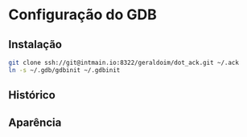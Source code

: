 [//]: <> (Documentação gerada com intmain_docmd)
# Configuração do GDB

## Instalação

```bash
git clone ssh://git@intmain.io:8322/geraldoim/dot_ack.git ~/.ack
ln -s ~/.gdb/gdbinit ~/.gdbinit
```

## Histórico


## Aparência

